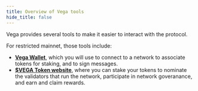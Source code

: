 ```yaml
---
title: Overview of Vega tools
hide_title: false
---
```


Vega provides several tools to make it easier to interact with the protocol. 

For restricted mainnet, those tools include:
* **[Vega Wallet](vega-wallet/cli-wallet/create-wallet)**, which you will use to connect to a network to associate tokens for staking, and to sign messages.
* **[$VEGA Token website](https://token.vega.xyz)**, where you can stake your tokens to nominate the validators that run the network, participate in network goveranance, and earn and claim rewards.